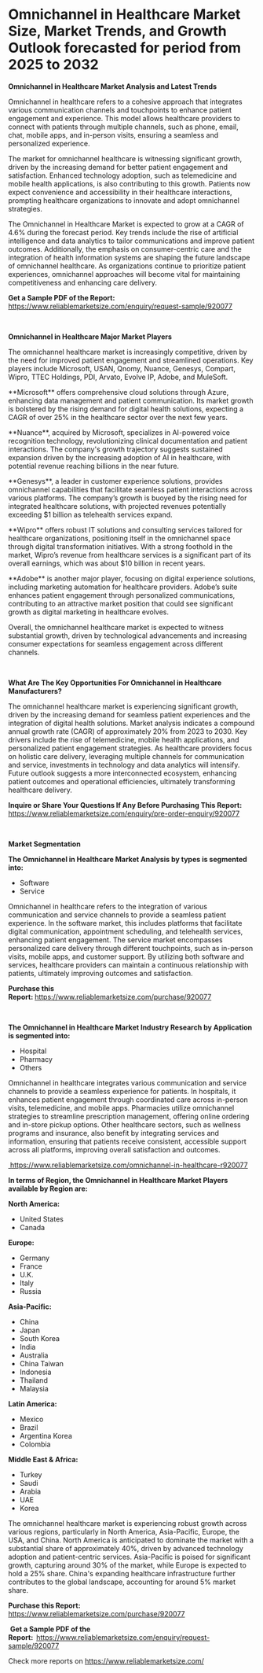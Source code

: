 <p><h1>Omnichannel in Healthcare Market Size, Market Trends, and Growth Outlook forecasted for period from 2025 to 2032</h1></p><p><strong>Omnichannel in Healthcare Market Analysis and Latest Trends</strong></p>
<p><p>Omnichannel in healthcare refers to a cohesive approach that integrates various communication channels and touchpoints to enhance patient engagement and experience. This model allows healthcare providers to connect with patients through multiple channels, such as phone, email, chat, mobile apps, and in-person visits, ensuring a seamless and personalized experience. </p><p>The market for omnichannel healthcare is witnessing significant growth, driven by the increasing demand for better patient engagement and satisfaction. Enhanced technology adoption, such as telemedicine and mobile health applications, is also contributing to this growth. Patients now expect convenience and accessibility in their healthcare interactions, prompting healthcare organizations to innovate and adopt omnichannel strategies.</p><p>The Omnichannel in Healthcare Market is expected to grow at a CAGR of 4.6% during the forecast period. Key trends include the rise of artificial intelligence and data analytics to tailor communications and improve patient outcomes. Additionally, the emphasis on consumer-centric care and the integration of health information systems are shaping the future landscape of omnichannel healthcare. As organizations continue to prioritize patient experiences, omnichannel approaches will become vital for maintaining competitiveness and enhancing care delivery.</p></p>
<p><strong>Get a Sample PDF of the Report:&nbsp;</strong> <a href="https://www.reliablemarketsize.com/enquiry/request-sample/920077?utm_campaign=3126&utm_medium=2&utm_source=Github&utm_content=ia&utm_term=06032025&utm_id=omnichannel-in-healthcare">https://www.reliablemarketsize.com/enquiry/request-sample/920077</a></p>
<p>&nbsp;</p>
<p><strong>Omnichannel in Healthcare Major Market Players</strong></p>
<p><p>The omnichannel healthcare market is increasingly competitive, driven by the need for improved patient engagement and streamlined operations. Key players include Microsoft, USAN, Qnomy, Nuance, Genesys, Compart, Wipro, TTEC Holdings, PDI, Arvato, Evolve IP, Adobe, and MuleSoft.</p><p>**Microsoft** offers comprehensive cloud solutions through Azure, enhancing data management and patient communication. Its market growth is bolstered by the rising demand for digital health solutions, expecting a CAGR of over 25% in the healthcare sector over the next few years.</p><p>**Nuance**, acquired by Microsoft, specializes in AI-powered voice recognition technology, revolutionizing clinical documentation and patient interactions. The company's growth trajectory suggests sustained expansion driven by the increasing adoption of AI in healthcare, with potential revenue reaching billions in the near future.</p><p>**Genesys**, a leader in customer experience solutions, provides omnichannel capabilities that facilitate seamless patient interactions across various platforms. The company’s growth is buoyed by the rising need for integrated healthcare solutions, with projected revenues potentially exceeding $1 billion as telehealth services expand.</p><p>**Wipro** offers robust IT solutions and consulting services tailored for healthcare organizations, positioning itself in the omnichannel space through digital transformation initiatives. With a strong foothold in the market, Wipro’s revenue from healthcare services is a significant part of its overall earnings, which was about $10 billion in recent years.</p><p>**Adobe** is another major player, focusing on digital experience solutions, including marketing automation for healthcare providers. Adobe’s suite enhances patient engagement through personalized communications, contributing to an attractive market position that could see significant growth as digital marketing in healthcare evolves.</p><p>Overall, the omnichannel healthcare market is expected to witness substantial growth, driven by technological advancements and increasing consumer expectations for seamless engagement across different channels.</p></p>
<p>&nbsp;</p>
<p><strong>What Are The Key Opportunities For Omnichannel in Healthcare Manufacturers?</strong></p>
<p><p>The omnichannel healthcare market is experiencing significant growth, driven by the increasing demand for seamless patient experiences and the integration of digital health solutions. Market analysis indicates a compound annual growth rate (CAGR) of approximately 20% from 2023 to 2030. Key drivers include the rise of telemedicine, mobile health applications, and personalized patient engagement strategies. As healthcare providers focus on holistic care delivery, leveraging multiple channels for communication and service, investments in technology and data analytics will intensify. Future outlook suggests a more interconnected ecosystem, enhancing patient outcomes and operational efficiencies, ultimately transforming healthcare delivery.</p></p>
<p><strong>Inquire or Share Your Questions If Any Before Purchasing This Report:</strong> <a href="https://www.reliablemarketsize.com/enquiry/pre-order-enquiry/920077?utm_campaign=3126&utm_medium=2&utm_source=Github&utm_content=ia&utm_term=06032025&utm_id=omnichannel-in-healthcare">https://www.reliablemarketsize.com/enquiry/pre-order-enquiry/920077</a></p>
<p>&nbsp;</p>
<p><strong>Market Segmentation</strong></p>
<p><strong>The Omnichannel in Healthcare Market Analysis by types is segmented into:</strong></p>
<p><ul><li>Software</li><li>Service</li></ul></p>
<p><p>Omnichannel in healthcare refers to the integration of various communication and service channels to provide a seamless patient experience. In the software market, this includes platforms that facilitate digital communication, appointment scheduling, and telehealth services, enhancing patient engagement. The service market encompasses personalized care delivery through different touchpoints, such as in-person visits, mobile apps, and customer support. By utilizing both software and services, healthcare providers can maintain a continuous relationship with patients, ultimately improving outcomes and satisfaction.</p></p>
<p><strong>Purchase this Report:&nbsp;</strong><a href="https://www.reliablemarketsize.com/purchase/920077?utm_campaign=3126&utm_medium=2&utm_source=Github&utm_content=ia&utm_term=06032025&utm_id=omnichannel-in-healthcare">https://www.reliablemarketsize.com/purchase/920077</a></p>
<p>&nbsp;</p>
<p><strong>The Omnichannel in Healthcare Market Industry Research by Application is segmented into:</strong></p>
<p><ul><li>Hospital</li><li>Pharmacy</li><li>Others</li></ul></p>
<p><p>Omnichannel in healthcare integrates various communication and service channels to provide a seamless experience for patients. In hospitals, it enhances patient engagement through coordinated care across in-person visits, telemedicine, and mobile apps. Pharmacies utilize omnichannel strategies to streamline prescription management, offering online ordering and in-store pickup options. Other healthcare sectors, such as wellness programs and insurance, also benefit by integrating services and information, ensuring that patients receive consistent, accessible support across all platforms, improving overall satisfaction and outcomes.</p></p>
<p><a href="https://www.reliablemarketsize.com/omnichannel-in-healthcare-r920077?utm_campaign=3126&utm_medium=2&utm_source=Github&utm_content=ia&utm_term=06032025&utm_id=omnichannel-in-healthcare">&nbsp;https://www.reliablemarketsize.com/omnichannel-in-healthcare-r920077</a></p>
<p><strong>In terms of Region, the Omnichannel in Healthcare Market Players available by Region are:</strong></p>
<p>
    <p> <strong> North America: </strong>
        <ul>
            <li>United States</li>
            <li>Canada</li>
        </ul>
        </p> 
    <p> <strong> Europe: </strong>
        <ul>
            <li>Germany</li>
            <li>France</li>
            <li>U.K.</li>
            <li>Italy</li>
            <li>Russia</li>
        </ul>
        </p> 
    <p> <strong> Asia-Pacific: </strong>
        <ul>
            <li>China</li>
            <li>Japan</li>
            <li>South Korea</li>
            <li>India</li>
            <li>Australia</li>
            <li>China Taiwan</li>
            <li>Indonesia</li>
            <li>Thailand</li>
            <li>Malaysia</li>
        </ul>
        </p> 
    <p> <strong> Latin America: </strong>
        <ul>
            <li>Mexico</li>
            <li>Brazil</li>
            <li>Argentina Korea</li>
            <li>Colombia</li>
        </ul>
        </p> 
    <p> <strong> Middle East & Africa: </strong>
        <ul>
            <li>Turkey</li>
            <li>Saudi</li>
            <li>Arabia</li>
            <li>UAE</li>
            <li>Korea</li>
        </ul>
    </p>
    </p>
<p><p>The omnichannel healthcare market is experiencing robust growth across various regions, particularly in North America, Asia-Pacific, Europe, the USA, and China. North America is anticipated to dominate the market with a substantial share of approximately 40%, driven by advanced technology adoption and patient-centric services. Asia-Pacific is poised for significant growth, capturing around 30% of the market, while Europe is expected to hold a 25% share. China's expanding healthcare infrastructure further contributes to the global landscape, accounting for around 5% market share.</p></p>
<p><strong>Purchase this Report: </strong><a href="https://www.reliablemarketsize.com/purchase/920077?utm_campaign=3126&utm_medium=2&utm_source=Github&utm_content=ia&utm_term=06032025&utm_id=omnichannel-in-healthcare">https://www.reliablemarketsize.com/purchase/920077</a></p>
<p>&nbsp;<strong>Get a Sample PDF of the Report:&nbsp;&nbsp;</strong><a href="https://www.reliablemarketsize.com/enquiry/request-sample/920077?utm_campaign=3126&utm_medium=2&utm_source=Github&utm_content=ia&utm_term=06032025&utm_id=omnichannel-in-healthcare">https://www.reliablemarketsize.com/enquiry/request-sample/920077</a></p>
<p><strong></strong></p>
<p>Check more reports on <a href="https://www.reliablemarketsize.com/?utm_campaign=3126&utm_medium=2&utm_source=Github&utm_content=ia&utm_term=06032025&utm_id=omnichannel-in-healthcare">https://www.reliablemarketsize.com/</a></p>